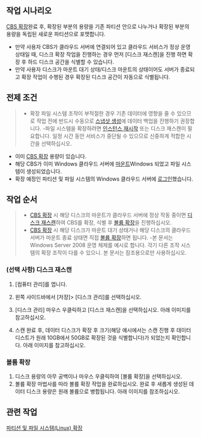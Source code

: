 ## 작업 시나리오

[CBS 확장](https://intl.cloud.tencent.com/document/product/362/5747)완료 후, 확장된 부분의 용량을 기존 파티션 안으로 나누거나 확장된 부분의 용량을 독립된 새로운 파티션으로 포맷합니다.
- 만약 사용자 CBS가 클라우드 서버에 연결되어 있고 클라우드 서비스가 정상 운영 상태일 때, 디스크 확장 작업을 진행하는 경우 먼저 [디스크 재스캔]을 진행 하면 확장 후 하드 디스크 공간을 식별할 수 있습니다.
- 만약 사용자 디스크가 마운트 대기 상태/디스크 마운트의 상태이어도 서버가 종료되고 확장 작업이 수행된 경우 확장된 디스크 공간이 자동으로 식별됩니다.

## 전제 조건
>
>- 확장 파일 시스템 조작이 부적절한 경우 기존 데이터에 영향을 줄 수 있으므로 작업 전에 반드시 수동으로 [스냅샷 생성](https://intl.cloud.tencent.com/document/product/362/5755)에 데이터 백업을 진행하기 권장합니다.
>-파일 시스템을 확장하려면 [인스턴스 재시작](https://intl.cloud.tencent.com/document/product/213/4928) 또는 디스크 재스캔이 필요합니다. 일정 시간 동안 서비스가 중단될 수 있으므로 신중하게 적합한 시간을 선택하십시오.
>
- 이미 [CBS 확장](https://intl.cloud.tencent.com/document/product/362/5747) 용량이 있습니다.
- 해당 CBS가 이미 Windows 클라우드 서버에 [마운트](https://intl.cloud.tencent.com/zh/document/product/362/32401)Windows 되었고 파일 시스템이 생성되었습니다.
- 확장 예정인 파티션 및 파일 시스템의 Windows 클라우드 서버에 [로그인](https://intl.cloud.tencent.com/document/product/213/5435)했습니다.

## 작업 순서
>
>- [CBS 확장](https://intl.cloud.tencent.com/document/product/362/5747) 시 해당 디스크의 마운트가 클라우드 서버에 정상 작동 중이면 [디스크 재스캔]( #Scaning)하여 CBS를 확장, 식별 후 [볼륨 확장](#Extending)을 진행하십시오.
>- [CBS 확장](https://intl.cloud.tencent.com/document/product/362/5747) 시 해당 디스크가 마운트 대기 상태거나 해당 디스크의 클라우드 서버가 마운트 종료 상태면 직접 [볼륨 확장](#Extending)하면 됩니다.
>-본 문서는 Windows Server 2008 운영 체제를 예시로 합니다. 각기 다른 조작 시스템의 확장 조작이 다를 수 있으니. 본 문서는 잠조용으로만 사용하십시오.

<span id="Scaning"></span>
### (선택 사항) 디스크 재스캔

1. [컴퓨터 관리]를 엽니다.
2. 왼쪽 사이드바에서 [저장]> [디스크 관리]를 선택하십시오.
3. [디스크 관리] 마우스 우클릭하고 [디스크 재스캔]을 선택하십시오. 아래 이미지를 참고하십시오.

4. 스캔 완료 후, 데이터 디스크가 확장 후 크기(해당 예시에서는 스캔 진행 후 데이터 디스트가 원래 10GB에서 50GB로 확장된 것을 식별합니다)가 되었는지 확인합니다. 아래 이미지를 참고하십시오.


<span id="Extending"></span>
### 볼륨 확장

1. 디스크 용량의 아무 공백이나 마우스 우클릭하여 [볼륨 확장]을 선택하십시오.
2. 볼륨 확장 마법사를 따라 볼륨 확장 작업을 완료하십시오. 완료 후 새롭게 생성된 데이터 디스크 용량은 원래 볼륨으로 병합됩니다. 아래 이미지를 참조하십시오.


## 관련 작업
[파티션 및 파일 시스템(Linux) 확장](https://intl.cloud.tencent.com/document/product/362/6738)
